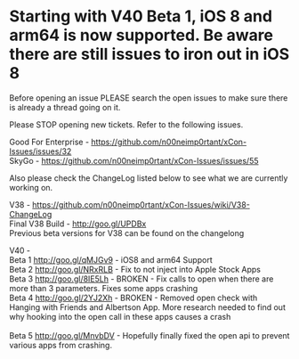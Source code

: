 # Starting with V40 Beta 1, iOS 8 and arm64 is now supported. Be aware there are still issues to iron out in iOS 8

Before opening an issue PLEASE search the open issues to make sure there is already a thread going on it.

Please STOP opening new tickets. Refer to the following issues.

Good For Enterprise - https://github.com/n00neimp0rtant/xCon-Issues/issues/32 <br />
SkyGo - https://github.com/n00neimp0rtant/xCon-Issues/issues/55 <br />

Also please check the ChangeLog listed below to see what we are currently working on.

V38 - https://github.com/n00neimp0rtant/xCon-Issues/wiki/V38-ChangeLog <br />
Final V38 Build - http://goo.gl/UPDBx <br />
Previous beta versions for V38 can be found on the changelong <br />

V40 - <br />
Beta 1 http://goo.gl/qMJGv9 - iOS8 and arm64 Support <br />
Beta 2 http://goo.gl/NRxRLB - Fix to not inject into Apple Stock Apps <br />
Beta 3 http://goo.gl/8IE5Lh - BROKEN - Fix calls to open when there are more than 3 parameters. Fixes some apps crashing<br />
Beta 4 http://goo.gl/2YJ2Xh - BROKEN - Removed open check with Hanging with Friends and Albertson App. More research needed to find out why hooking into the open call in these apps causes a crash <br />
<br />
Beta 5 http://goo.gl/MnvbDV - Hopefully finally fixed the open api to prevent various apps from crashing.
